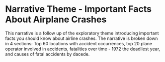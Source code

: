 # Narrative Theme - Important Facts About Airplane Crashes 

  This narrative is a follow up of the exploratory theme introducing important facts you should know about airline crashes. The narrative is broken down in 4 sections: Top 60 locations with accident occurrences, top 20 plane operator involved in accidents, fatalities over time - 1972 the deadliest year, and causes of fatal accidents by dacede.


